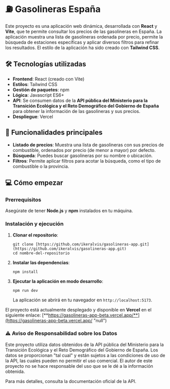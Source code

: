 
# ⛽ Gasolineras España

Este proyecto es una aplicación web dinámica, desarrollada con **React** y **Vite**, que te permite consultar los precios de las gasolineras en España. La aplicación muestra una lista de gasolineras ordenada por precio, permite la búsqueda de estaciones específicas y aplicar diversos filtros para refinar los resultados. El estilo de la aplicación ha sido creado con **Tailwind CSS**.

## 🛠️ Tecnologías utilizadas

-   **Frontend**: React (creado con Vite)
-   **Estilos**: Tailwind CSS
-   **Gestión de paquetes**: npm
-   **Lógica**: Javascript ES6+
-   **API**: Se consumen datos de la **API pública del Ministerio para la Transición Ecológica y el Reto Demográfico del Gobierno de España** para obtener la información de las gasolineras y sus precios.
-   **Despliegue**: Vercel
   
## 🚀 Funcionalidades principales
-   **Listado de precios**: Muestra una lista de gasolineras con sus precios de combustible, ordenados por precio (de menor a mayor) por defecto.
-   **Búsqueda**: Puedes buscar gasolineras por su nombre o ubicación.
-   **Filtros**: Permite aplicar filtros para acotar la búsqueda, como el tipo de combustible o la provincia.
   
## 💻 Cómo empezar

### Prerrequisitos
Asegúrate de tener **Node.js** y **npm** instalados en tu máquina.
### Instalación y ejecución
1.  **Clonar el repositorio**:
    ```
    git clone [https://github.com/ikeralvis/gasolineras-app.git](https://github.com/ikeralvis/gasolineras-app.git)
    cd nombre-del-repositorio
    ```
2.  **Instalar las dependencias**:
    ```
    npm install
    ```
3.  **Ejecutar la aplicación en modo desarrollo**:
    ```
    npm run dev
    ```
    La aplicación se abrirá en tu navegador en `http://localhost:5173`.
    
El proyecto está actualmente desplegado y disponible en **Vercel** en el siguiente enlace: [**https://gasolineras-app-beta.vercel.app/**](https://gasolineras-app-beta.vercel.app/ "null")

### ⚠️ Aviso de Responsabilidad sobre los Datos

Este proyecto utiliza datos obtenidos de la API pública del Ministerio para la Transición Ecológica y el Reto Demográfico del Gobierno de España. Los datos se proporcionan "tal cual" y están sujetos a las condiciones de uso de la API, las cuales pueden no permitir el uso comercial. El autor de este proyecto no se hace responsable del uso que se le dé a la información obtenida.

Para más detalles, consulta la documentación oficial de la API.

